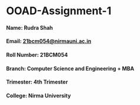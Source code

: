 # OOAD-Assignment-1

#### Name: Rudra Shah
#### Email: 21bcm054@nirmauni.ac.in
#### Roll Number: 21BCM054
#### Branch: Computer Science and Engineering + MBA
#### Trimester: 4th Trimester
#### College: Nirma University
